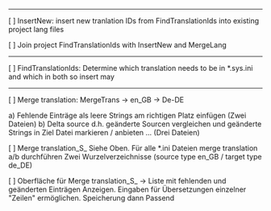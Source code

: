 

---
[ ] InsertNew: insert new tranlation IDs from FindTranslationIds into existing project lang files

[ ] Join project FindTranslationIds with InsertNew and MergeLang 

---
[ ] FindTranslationIds: Determine which translation needs to be in  *.sys.ini and which in both so insert may 

---
[ ] Merge translation: MergeTrans -> en_GB -> De-DE 

  a) Fehlende Einträge als leere Strings am richtigen Platz einfügen (Zwei Dateien)
  b) Delta source d.h. geänderte Sourcen vergleichen und geänderte Strings in Ziel Datei markieren / anbieten ... (Drei Dateien) 

[ ] Merge translation_S_ Siehe Oben. Für alle *.ini Dateien merge translation a/b durchführen
    Zwei Wurzelverzeichnisse (source type en_GB / target type de_DE)


[ ] Oberfläche für Merge translation_S_ -> Liste mit fehlenden und geänderten Einträgen Anzeigen. 
    Eingaben für Übersetzungen einzelner "Zeilen" ermöglichen. Speicherung dann Passend 


       